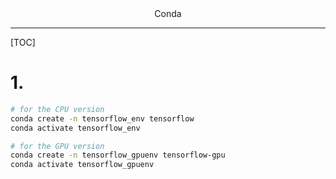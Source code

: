 <center>Conda </center>

-----
[TOC]

# 1.

```bash
# for the CPU version
conda create -n tensorflow_env tensorflow
conda activate tensorflow_env

# for the GPU version
conda create -n tensorflow_gpuenv tensorflow-gpu
conda activate tensorflow_gpuenv
```

